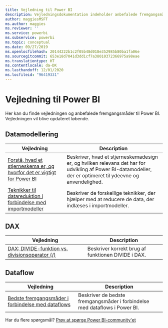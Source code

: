 ```yaml
---
title: Vejledning til Power BI
description: Vejledningsdokumentation indeholder anbefalede fremgangsmåder, når du bruger Power BI.
author: maggiesMSFT
ms.author: maggies
ms.reviewer: ''
ms.service: powerbi
ms.subservice: powerbi
ms.topic: conceptual
ms.date: 09/27/2019
ms.openlocfilehash: 20144222b1c2f05b48d018e352985b80ba1fa06e
ms.sourcegitcommit: 653e18d7041d3dd1cf7a38010372366975a98eae
ms.translationtype: HT
ms.contentlocale: da-DK
ms.lasthandoff: 12/01/2020
ms.locfileid: "96419331"
---
```

# <a name="guidance-for-power-bi"></a>Vejledning til Power BI

Her kan du finde vejledningen og anbefalede fremgangsmåder til Power BI. Vejledningen vil blive opdateret løbende.

## <a name="data-modeling"></a>Datamodellering

| Vejledning | Description |
| --- | --- |
| [Forstå, hvad et stjerneskema er, og hvorfor det er vigtigt for Power BI](star-schema.md) | Beskriver, hvad et stjerneskemadesign er, og hvilken relevans det har for udvikling af Power BI-datamodeller, der er optimeret til ydeevne og anvendelighed. |
| [Teknikker til datareduktion i forbindelse med importmodeller](import-modeling-data-reduction.md) | Beskriver de forskellige teknikker, der hjælper med at reducere de data, der indlæses i importmodeller. |

## <a name="dax"></a>DAX

| Vejledning | Description |
| --- | --- |
| [DAX: DIVIDE-funktion vs. divisionsoperator (/)](dax-divide-function-operator.md) | Beskriver korrekt brug af funktionen DIVIDE i DAX. |

## <a name="dataflows"></a>Dataflow

| Vejledning | Description |
| --- | --- |
| [Bedste fremgangsmåder i forbindelse med dataflows](../transform-model/dataflows/dataflows-introduction-self-service.md) | Beskriver de bedste fremgangsmåder i forbindelse med dataflows i Power BI. |

Har du flere spørgsmål? [Prøv at spørge Power BI-community'et](https://community.powerbi.com/)